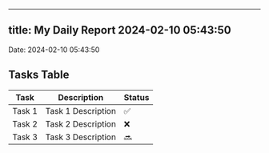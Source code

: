 
---
title: My Daily Report 2024-02-10 05:43:50
---

Date: 2024-02-10 05:43:50

## Tasks Table

| Task | Description | Status |
|------|-------------|--------|
| Task 1 | Task 1 Description | ✅ |
| Task 2 | Task 2 Description | ❌ |
| Task 3 | Task 3 Description | 🔜 |
